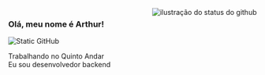 <img align='right' src="https://github-readme-stats.vercel.app/api?username=Arthur5272&show_icons=true&title_color=7546E6&text_color=E0E6FF&icon_color=7546E6&bg_color=161829&cache_seconds=1300" alt="ilustração do status do github">

### Olá, meu nome é Arthur!

<img src="https://img.shields.io/static/v1?label=Overview&message=SEUNOME&color=161829&style=for-the-badge&logo=GitHub" alt="Static GitHub">

<p>Trabalhando no Quinto Andar<br/> Eu sou desenvolvedor backend</p>
